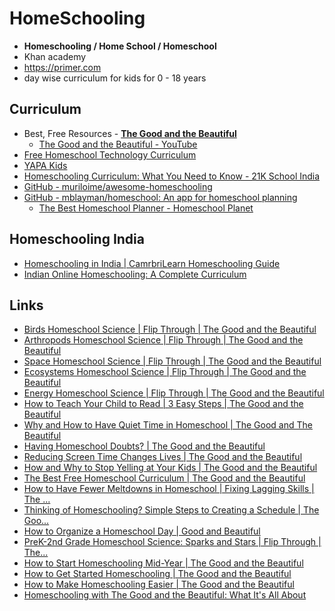 # HomeSchooling

- **Homeschooling / Home School / Homeschool**
- Khan academy
- https://primer.com
- day wise curriculum for kids for 0 - 18 years

## Curriculum

- Best, Free Resources - **[The Good and the Beautiful](https://www.goodandbeautiful.com/)**
	- [The Good and the Beautiful - YouTube](https://www.youtube.com/thegoodandthebeautiful)
- [Free Homeschool Technology Curriculum](https://freedomhomeschooling.com/technology/)
- [YAPA Kids](https://www.yapakids.org/)
- [Homeschooling Curriculum: What You Need to Know - 21K School India](https://www.21kschool.com/in/blog/homeschooling-curriculum/)
- [GitHub - muriloime/awesome-homeschooling](https://github.com/muriloime/awesome-homeschooling)
- [GitHub - mblayman/homeschool: An app for homeschool planning](https://github.com/mblayman/homeschool)
	- [The Best Homeschool Planner - Homeschool Planet](https://homeschoolplanet.com/)

## Homeschooling India

- [Homeschooling in India \| CamrbriLearn Homeschooling Guide](https://cambrilearn.com/homeschooling/india)
- [Indian Online Homeschooling: A Complete Curriculum](https://www.theclassofone.com/onine-homeschooling-curriculum-for-indian-parents.php)

## Links

- [Birds Homeschool Science | Flip Through | The Good and the Beautiful](https://youtu.be/pjpMXA9CECY)
- [Arthropods Homeschool Science | Flip Through | The Good and the Beautiful](https://youtu.be/1-lr1q1hwfA)
- [Space Homeschool Science | Flip Through | The Good and the Beautiful](https://youtu.be/WKaDaumbyVc)
- [Ecosystems Homeschool Science | Flip Through | The Good and the Beautiful](https://youtu.be/MyMwOn21_rA)
- [Energy Homeschool Science | Flip Through | The Good and the Beautiful](https://youtu.be/5mHeF5r8DcQ)
- [How to Teach Your Child to Read | 3 Easy Steps | The Good and the Beautiful](https://youtu.be/bB2NFs_edFo)
- [Why and How to Have Quiet Time in Homeschool | The Good and The Beautiful](https://youtu.be/O8tNL2ocM-s)
- [Having Homeschool Doubts? | The Good and the Beautiful](https://youtu.be/H6KAi09ddFc)
- [Reducing Screen Time Changes Lives | The Good and the Beautiful](https://youtu.be/asz-Bb2gSwc)
- [How and Why to Stop Yelling at Your Kids | The Good and the Beautiful](https://youtu.be/mn_iPxvt_Vo)
- [The Best Free Homeschool Curriculum | The Good and the Beautiful](https://youtu.be/guAR9MpNH2A)
- [How to Have Fewer Meltdowns in Homeschool | Fixing Lagging Skills | The ...](https://youtu.be/EcmD7AzeSlc)
- [Thinking of Homeschooling? Simple Steps to Creating a Schedule | The Goo...](https://youtu.be/tRgCW9Evyic)
- [How to Organize a Homeschool Day | Good and Beautiful](https://youtu.be/nKA7jRtrnBw)
- [PreK-2nd Grade Homeschool Science: Sparks and Stars | Flip Through | The...](https://youtu.be/nYJOfDSIetk)
- [How to Start Homeschooling Mid-Year | The Good and the Beautiful](https://youtu.be/gP3rzfvGKG4)
- [How to Get Started Homeschooling | The Good and the Beautiful](https://youtu.be/STxbmGBkYrk)
- [How to Make Homeschooling Easier | The Good and the Beautiful](https://youtu.be/vH1t2issZcM)
- [Homeschooling with The Good and the Beautiful: What It's All About](https://youtu.be/h39iHJEz49k)
